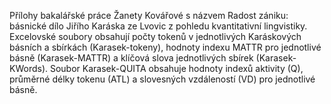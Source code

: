Přílohy bakalářské práce Žanety Kovářové s názvem Radost zániku: básnické dílo Jiřího Karáska ze Lvovic z pohledu kvantitativní lingvistiky.
Excelovské soubory obsahují počty tokenů v jednotlivých Karáskových básních a sbírkách (Karasek-tokeny), hodnoty indexu MATTR pro jednotlivé básně (Karasek-MATTR) a klíčová slova jednotlivých sbírek (Karasek-KWords). Soubor Karasek-QUITA obsahuje hodnoty indexů aktivity (Q), průměrné délky tokenu (ATL) a slovesných vzdáleností (VD) pro jednotlivé básně. 
